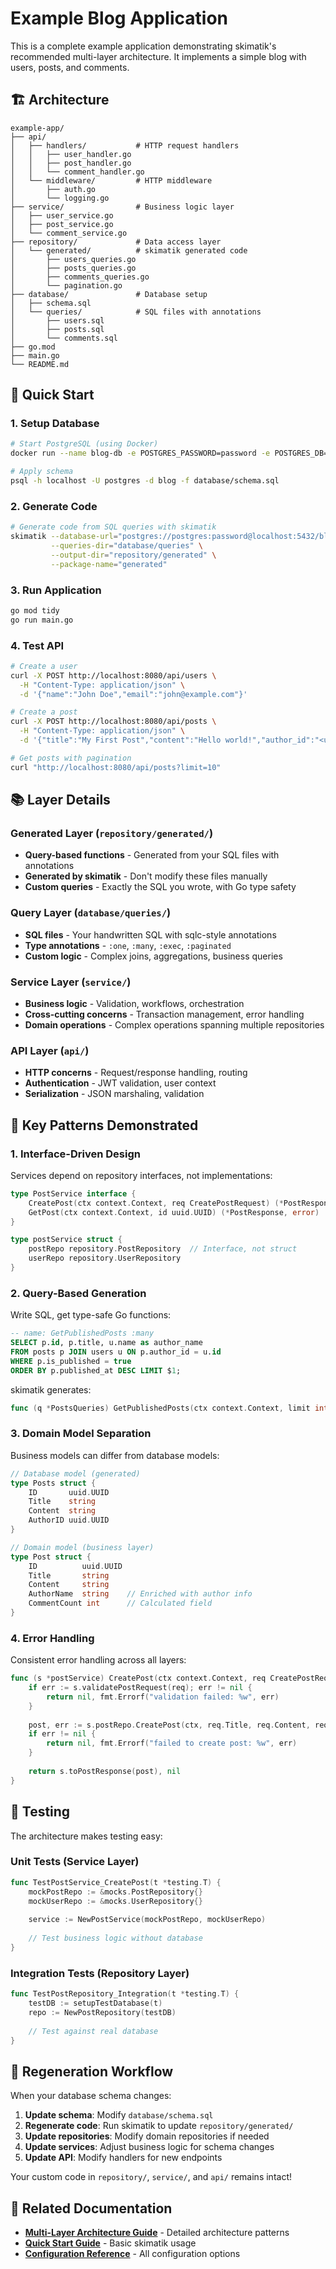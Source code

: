# Example Blog Application

This is a complete example application demonstrating skimatik's recommended multi-layer architecture. It implements a simple blog with users, posts, and comments.

## 🏗️ Architecture

```
example-app/
├── api/
│   ├── handlers/           # HTTP request handlers
│   │   ├── user_handler.go
│   │   ├── post_handler.go
│   │   └── comment_handler.go
│   └── middleware/         # HTTP middleware
│       ├── auth.go
│       └── logging.go
├── service/                # Business logic layer
│   ├── user_service.go
│   ├── post_service.go
│   └── comment_service.go
├── repository/             # Data access layer
│   └── generated/          # skimatik generated code
│       ├── users_queries.go
│       ├── posts_queries.go
│       ├── comments_queries.go
│       └── pagination.go
├── database/               # Database setup
│   ├── schema.sql
│   └── queries/            # SQL files with annotations
│       ├── users.sql
│       ├── posts.sql
│       └── comments.sql
├── go.mod
├── main.go
└── README.md
```

## 🚀 Quick Start

### 1. Setup Database
```bash
# Start PostgreSQL (using Docker)
docker run --name blog-db -e POSTGRES_PASSWORD=password -e POSTGRES_DB=blog -p 5432:5432 -d postgres:15

# Apply schema
psql -h localhost -U postgres -d blog -f database/schema.sql
```

### 2. Generate Code
```bash
# Generate code from SQL queries with skimatik
skimatik --database-url="postgres://postgres:password@localhost:5432/blog" \
         --queries-dir="database/queries" \
         --output-dir="repository/generated" \
         --package-name="generated"
```

### 3. Run Application
```bash
go mod tidy
go run main.go
```

### 4. Test API
```bash
# Create a user
curl -X POST http://localhost:8080/api/users \
  -H "Content-Type: application/json" \
  -d '{"name":"John Doe","email":"john@example.com"}'

# Create a post
curl -X POST http://localhost:8080/api/posts \
  -H "Content-Type: application/json" \
  -d '{"title":"My First Post","content":"Hello world!","author_id":"<user-id>"}'

# Get posts with pagination
curl "http://localhost:8080/api/posts?limit=10"
```

## 📚 Layer Details

### Generated Layer (`repository/generated/`)
- **Query-based functions** - Generated from your SQL files with annotations
- **Generated by skimatik** - Don't modify these files manually  
- **Custom queries** - Exactly the SQL you wrote, with Go type safety

### Query Layer (`database/queries/`)
- **SQL files** - Your handwritten SQL with sqlc-style annotations
- **Type annotations** - `:one`, `:many`, `:exec`, `:paginated`
- **Custom logic** - Complex joins, aggregations, business queries

### Service Layer (`service/`)
- **Business logic** - Validation, workflows, orchestration
- **Cross-cutting concerns** - Transaction management, error handling
- **Domain operations** - Complex operations spanning multiple repositories

### API Layer (`api/`)
- **HTTP concerns** - Request/response handling, routing
- **Authentication** - JWT validation, user context
- **Serialization** - JSON marshaling, validation

## 🎯 Key Patterns Demonstrated

### 1. Interface-Driven Design
Services depend on repository interfaces, not implementations:
```go
type PostService interface {
    CreatePost(ctx context.Context, req CreatePostRequest) (*PostResponse, error)
    GetPost(ctx context.Context, id uuid.UUID) (*PostResponse, error)
}

type postService struct {
    postRepo repository.PostRepository  // Interface, not struct
    userRepo repository.UserRepository
}
```

### 2. Query-Based Generation
Write SQL, get type-safe Go functions:
```sql
-- name: GetPublishedPosts :many
SELECT p.id, p.title, u.name as author_name
FROM posts p JOIN users u ON p.author_id = u.id  
WHERE p.is_published = true
ORDER BY p.published_at DESC LIMIT $1;
```

skimatik generates:
```go
func (q *PostsQueries) GetPublishedPosts(ctx context.Context, limit int32) ([]GetPublishedPostsRow, error)
```

### 3. Domain Model Separation
Business models can differ from database models:
```go
// Database model (generated)
type Posts struct {
    ID       uuid.UUID
    Title    string
    Content  string
    AuthorID uuid.UUID
}

// Domain model (business layer)
type Post struct {
    ID          uuid.UUID
    Title       string
    Content     string
    AuthorName  string    // Enriched with author info
    CommentCount int      // Calculated field
}
```

### 4. Error Handling
Consistent error handling across all layers:
```go
func (s *postService) CreatePost(ctx context.Context, req CreatePostRequest) (*PostResponse, error) {
    if err := s.validatePostRequest(req); err != nil {
        return nil, fmt.Errorf("validation failed: %w", err)
    }
    
    post, err := s.postRepo.CreatePost(ctx, req.Title, req.Content, req.AuthorID)
    if err != nil {
        return nil, fmt.Errorf("failed to create post: %w", err)
    }
    
    return s.toPostResponse(post), nil
}
```

## 🧪 Testing

The architecture makes testing easy:

### Unit Tests (Service Layer)
```go
func TestPostService_CreatePost(t *testing.T) {
    mockPostRepo := &mocks.PostRepository{}
    mockUserRepo := &mocks.UserRepository{}
    
    service := NewPostService(mockPostRepo, mockUserRepo)
    
    // Test business logic without database
}
```

### Integration Tests (Repository Layer)
```go
func TestPostRepository_Integration(t *testing.T) {
    testDB := setupTestDatabase(t)
    repo := NewPostRepository(testDB)
    
    // Test against real database
}
```

## 🔄 Regeneration Workflow

When your database schema changes:

1. **Update schema**: Modify `database/schema.sql`
2. **Regenerate code**: Run skimatik to update `repository/generated/`
3. **Update repositories**: Modify domain repositories if needed
4. **Update services**: Adjust business logic for schema changes
5. **Update API**: Modify handlers for new endpoints

Your custom code in `repository/`, `service/`, and `api/` remains intact!

## 📖 Related Documentation

- **[Multi-Layer Architecture Guide](../docs/embedding-patterns.md)** - Detailed architecture patterns
- **[Quick Start Guide](../docs/quick-start.md)** - Basic skimatik usage
- **[Configuration Reference](../docs/configuration-reference.md)** - All configuration options 